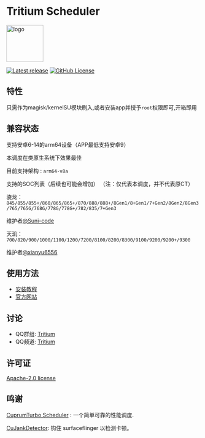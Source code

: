 # Tritium Scheduler


<img src="https://img.nightrainmilkyway.cn/img/202410231543636.png" style="width: 96px;" alt="logo">

[![Latest release](https://img.shields.io/github/v/release/TimeBreeze/Tritium?label=Release&logo=github)](https://github.com/TimeBreeze/Tritium/releases/latest) [![GitHub License](https://img.shields.io/github/license/TimeBreeze/Tritium?logo=gnu)](/LICENSE)

## 特性
 
 只需作为magisk/kernelSU模块刷入,或者安装app并授予`root`权限即可,开箱即用

## 兼容状态

支持安卓6-14的arm64设备（APP最低支持安卓9）

本调度在类原生系统下效果最佳

目前支持架构 : `arm64-v8a` 

支持的SOC列表（后续也可能会增加）
（注：仅代表本调度，并不代表原CT）

骁龙：`845/855/855+/860/865/865+/870/888/888+/8Gen1/8+Gen1/7+Gen2/8Gen2/8Gen3/765/765G/768G/778G/778G+/782/835/7+Gen3`

维护者[@Suni-code](https://github.com/Suni-code)

天玑：`700/820/900/1000/1100/1200/7200/8100/8200/8300/9100/9200/9200+/9300`

维护者[@xianyu6556](https://github.com/xianyu6556)

## 使用方法

- [安装教程](https://tritium.nightrainmilkyway.cn/guide/use)
- [官方网站](https://tritium.nightrainmilkyway.cn/)


## 讨论

- QQ群组: [Tritium](https://qm.qq.com/q/rFzx3jszXU)
- QQ频道: [Tritium](https://pd.qq.com/s/te0rscpe)

## 许可证

[Apache-2.0 license](https://github.com/TimeBreeze/Tritium/blob/main/LICENSE)

## 鸣谢

[CuprumTurbo Scheduler](https://github.com/chenzyadb/CuprumTurbo-Scheduler) : 一个简单可靠的性能调度.

[CuJankDetector](https://github.com/chenzyadb/CuJankDetector): 钩住 surfaceflinger 以检测卡顿。
